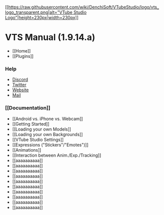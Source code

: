 [[[https://raw.githubusercontent.com/wiki/DenchiSoft/VTubeStudio/logo/vts_logo_transparent.png|alt="VTube Studio Logo"|height=230px|width=230px]]](https://github.com/DenchiSoft/VTubeStudio/wiki)

VTS Manual (1.9.14.a)
=====================

- [[Home]]
- [[Plugins]]

### Help
- [Discord](https://discord.gg/VTubeStudio)
- [Twitter](https://twitter.com/VTubeStudio)
- [Website](https://denchisoft.com)
- [Mail](mailto:denchi@denchisoft.com)

### [[Documentation]]
* [[Android vs. iPhone vs. Webcam]]
* [[Getting Started]]
* [[Loading your own Models]]
* [[Loading your own Backgrounds]]
* [[VTube Studio Settings]]
* [[Expressions ("Stickers"/"Emotes")]]
* [[Animations]]
* [[Interaction between Anim./Exp./Tracking]]
* [[aaaaaaaaaa]]
* [[aaaaaaaaaa]]
* [[aaaaaaaaaa]]
* [[aaaaaaaaaa]]
* [[aaaaaaaaaa]]
* [[aaaaaaaaaa]]
* [[aaaaaaaaaa]]
* [[aaaaaaaaaa]]
* [[aaaaaaaaaa]]
* [[aaaaaaaaaa]]